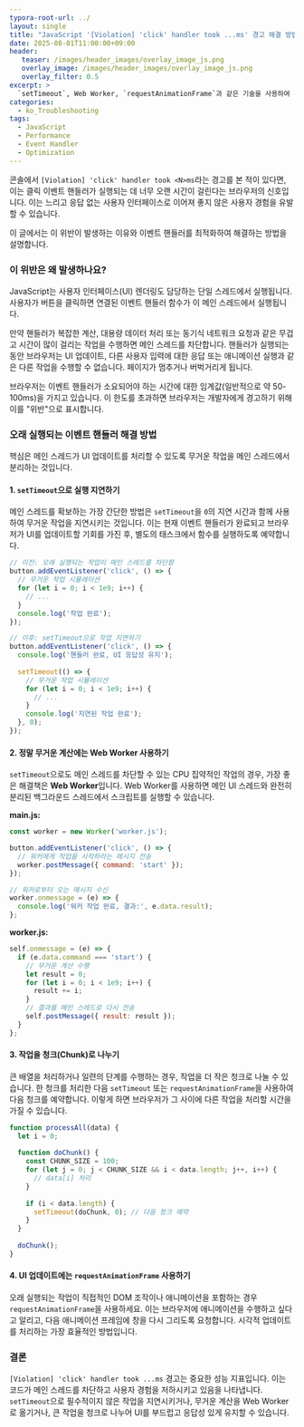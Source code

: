 ```yaml
---
typora-root-url: ../
layout: single
title: "JavaScript '[Violation] 'click' handler took ...ms' 경고 해결 방법"
date: 2025-08-01T11:00:00+09:00
header:
   teaser: /images/header_images/overlay_image_js.png
   overlay_image: /images/header_images/overlay_image_js.png
   overlay_filter: 0.5
excerpt: >
  `setTimeout`, Web Worker, `requestAnimationFrame`과 같은 기술을 사용하여 무거운 작업을 지연시켜 오래 실행되는 'click' 핸들러를 최적화하고 브라우저 응답성을 개선합니다.
categories:
  - ko_Troubleshooting
tags:
  - JavaScript
  - Performance
  - Event Handler
  - Optimization
---
```


콘솔에서 `[Violation] 'click' handler took <N>ms`라는 경고를 본 적이 있다면, 이는 클릭 이벤트 핸들러가 실행되는 데 너무 오랜 시간이 걸린다는 브라우저의 신호입니다. 이는 느리고 응답 없는 사용자 인터페이스로 이어져 좋지 않은 사용자 경험을 유발할 수 있습니다.

이 글에서는 이 위반이 발생하는 이유와 이벤트 핸들러를 최적화하여 해결하는 방법을 설명합니다.

### 이 위반은 왜 발생하나요?

JavaScript는 사용자 인터페이스(UI) 렌더링도 담당하는 단일 스레드에서 실행됩니다. 사용자가 버튼을 클릭하면 연결된 이벤트 핸들러 함수가 이 메인 스레드에서 실행됩니다.

만약 핸들러가 복잡한 계산, 대용량 데이터 처리 또는 동기식 네트워크 요청과 같은 무겁고 시간이 많이 걸리는 작업을 수행하면 메인 스레드를 차단합니다. 핸들러가 실행되는 동안 브라우저는 UI 업데이트, 다른 사용자 입력에 대한 응답 또는 애니메이션 실행과 같은 다른 작업을 수행할 수 없습니다. 페이지가 멈추거나 버벅거리게 됩니다.

브라우저는 이벤트 핸들러가 소요되어야 하는 시간에 대한 임계값(일반적으로 약 50-100ms)을 가지고 있습니다. 이 한도를 초과하면 브라우저는 개발자에게 경고하기 위해 이를 "위반"으로 표시합니다.

### 오래 실행되는 이벤트 핸들러 해결 방법

핵심은 메인 스레드가 UI 업데이트를 처리할 수 있도록 무거운 작업을 메인 스레드에서 분리하는 것입니다.

#### 1. `setTimeout`으로 실행 지연하기

메인 스레드를 확보하는 가장 간단한 방법은 `setTimeout`을 `0`의 지연 시간과 함께 사용하여 무거운 작업을 지연시키는 것입니다. 이는 현재 이벤트 핸들러가 완료되고 브라우저가 UI를 업데이트할 기회를 가진 후, 별도의 태스크에서 함수를 실행하도록 예약합니다.

```javascript
// 이전: 오래 실행되는 작업이 메인 스레드를 차단함
button.addEventListener('click', () => {
  // 무거운 작업 시뮬레이션
  for (let i = 0; i < 1e9; i++) {
    // ...
  }
  console.log('작업 완료');
});

// 이후: setTimeout으로 작업 지연하기
button.addEventListener('click', () => {
  console.log('핸들러 완료, UI 응답성 유지');
  
  setTimeout(() => {
    // 무거운 작업 시뮬레이션
    for (let i = 0; i < 1e9; i++) {
      // ...
    }
    console.log('지연된 작업 완료');
  }, 0);
});
```

#### 2. 정말 무거운 계산에는 Web Worker 사용하기

`setTimeout`으로도 메인 스레드를 차단할 수 있는 CPU 집약적인 작업의 경우, 가장 좋은 해결책은 **Web Worker**입니다. Web Worker를 사용하면 메인 UI 스레드와 완전히 분리된 백그라운드 스레드에서 스크립트를 실행할 수 있습니다.

**main.js:**
```javascript
const worker = new Worker('worker.js');

button.addEventListener('click', () => {
  // 워커에게 작업을 시작하라는 메시지 전송
  worker.postMessage({ command: 'start' });
});

// 워커로부터 오는 메시지 수신
worker.onmessage = (e) => {
  console.log('워커 작업 완료, 결과:', e.data.result);
};
```

**worker.js:**
```javascript
self.onmessage = (e) => {
  if (e.data.command === 'start') {
    // 무거운 계산 수행
    let result = 0;
    for (let i = 0; i < 1e9; i++) {
      result += i;
    }
    // 결과를 메인 스레드로 다시 전송
    self.postMessage({ result: result });
  }
};
```

#### 3. 작업을 청크(Chunk)로 나누기

큰 배열을 처리하거나 일련의 단계를 수행하는 경우, 작업을 더 작은 청크로 나눌 수 있습니다. 한 청크를 처리한 다음 `setTimeout` 또는 `requestAnimationFrame`을 사용하여 다음 청크를 예약합니다. 이렇게 하면 브라우저가 그 사이에 다른 작업을 처리할 시간을 가질 수 있습니다.

```javascript
function processAll(data) {
  let i = 0;
  
  function doChunk() {
    const CHUNK_SIZE = 100;
    for (let j = 0; j < CHUNK_SIZE && i < data.length; j++, i++) {
      // data[i] 처리
    }
    
    if (i < data.length) {
      setTimeout(doChunk, 0); // 다음 청크 예약
    }
  }
  
  doChunk();
}
```

#### 4. UI 업데이트에는 `requestAnimationFrame` 사용하기

오래 실행되는 작업이 직접적인 DOM 조작이나 애니메이션을 포함하는 경우 `requestAnimationFrame`을 사용하세요. 이는 브라우저에 애니메이션을 수행하고 싶다고 알리고, 다음 애니메이션 프레임에 창을 다시 그리도록 요청합니다. 시각적 업데이트를 처리하는 가장 효율적인 방법입니다.

### 결론

`[Violation] 'click' handler took ...ms` 경고는 중요한 성능 지표입니다. 이는 코드가 메인 스레드를 차단하고 사용자 경험을 저하시키고 있음을 나타냅니다. `setTimeout`으로 필수적이지 않은 작업을 지연시키거나, 무거운 계산을 Web Worker로 옮기거나, 큰 작업을 청크로 나누어 UI를 부드럽고 응답성 있게 유지할 수 있습니다.
